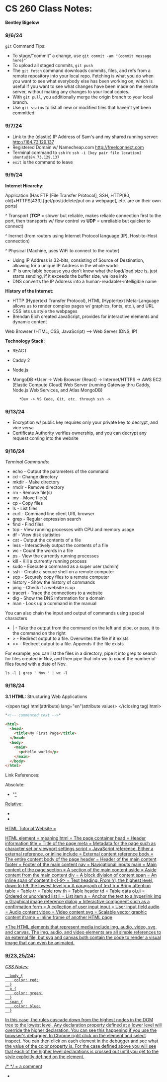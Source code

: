 # CS 260 Class Notes:
**Bentley Bigelow**

### 9/6/24
`git` Command Tips:
- To stage/"commit" a change, use `git commit -am "{commit message here}"`
- To upload all staged commits, `git push`
- The `git fetch` command downloads commits, files, and refs from a remote repository into your local repo. Fetching is what you do when you want to see what everybody else has been working on, which is useful if you want to see what changes have been made on the remote server, without making any changes to your local copies.
- With `git pull`, you additionally merge the origin branch to your local branch. 
- Use `git status` to list all new or modified files that haven't yet been committed.

### 9/7/24
- Link to the (elastic) IP Address of Sam's and my shared running server: http://184.73.129.137
- Registered Domain w/ Namecheap.com http://freelconnect.com
- Terminal command to `ssh` in: `ssh -i [key pair file location] ubuntu@184.73.129.137`
- `exit` is the command to leave

### 9/9/24
**Internet Hiearchy:**

Application (Has FTP [File Transfer Protocol], SSH, HTTP[80, old]+HTTPS[433] [get/post/delete/put on a webpage], etc. are on their own ports)

^ Transport (**TCP** = slower but reliable, makes reliable connection first to the port, then transports w/ flow control *vs* **UDP** = unreliable but quicker to connect)

 ^ Inernet (from routers using Internet Protocol language [IP], Host-to-Host connection)

  ^ Physical (Machine, uses WiFi to connect to the router)

- Using IP Address is 32-bits, consisting of Source of Destination, allowing for a unique IP Address in the whole world
- IP is unreliable because you don't know what the load/load size is, just starts sending, if it exceeds the buffer size, we lose info
- DNS converts the IP Address into a human-readable/-intelligible name

**History of the Internet:**
- HTTP (Hypertext Transfer Protocol), HTML (Hyptertext Meta-Language allows us to render complex pages w/ graphics, fonts, etc.), and URL
- CSS lets us style the webpages
- Brendan Eich created JavaScript, provides for interactive elements and dynamic content

Web Browser (HTML, CSS, JavaScript) --> Web Server (DNS, IP)

**Technology Stack:**
- REACT
- Caddy 2
- Node.js
- MongoDB
*User -> Web Browser (React) -> Internet/HTTPS -> AWS EC2 [Elastic Compute Cloud] Web Server (running Gateway thru Caddy, Node.js Web Services, and Atlas MongoDB) 
         
         *Dev -> VS Code, Git, etc. through ssh ->


### 9/13/24

- Encryption w/ public key requires only your private key to decrypt, and vice versa
- Certificate Authority verifies ownership, and you can decrypt any request coming into the website


### 9/16/24

*Terminal Commands:*
- echo - Output the parameters of the command
- cd - Change directory
- mkdir - Make directory
- rmdir - Remove directory
- rm - Remove file(s)
- mv - Move file(s)
- cp - Copy files
- ls - List files
- curl - Command line client URL browser
- grep - Regular expression search
- find - Find files
- top - View running processes with CPU and memory usage
- df - View disk statistics
- cat - Output the contents of a file
- less - Interactively output the contents of a file
- wc - Count the words in a file
- ps - View the currently running processes
- kill - Kill a currently running process
- sudo - Execute a command as a super user (admin)
- ssh - Create a secure shell on a remote computer
- scp - Securely copy files to a remote computer
- history - Show the history of commands
- ping - Check if a website is up
- tracert - Trace the connections to a website
- dig - Show the DNS information for a domain
- man - Look up a command in the manual

You can also chain the input and output of commands using special characters

- | - Take the output from the command on the left and pipe, or pass, it to the command on the right
- \> - Redirect output to a file. Overwrites the file if it exists
- \>\> - Redirect output to a file. Appends if the file exists

For example, you can list the files in a directory, pipe it into grep to search for files created in Nov, and then pipe that into wc to count the number of files found with a date of Nov.

`ls -l | grep ' Nov ' | wc -l`


### 9/18/24

**3.1 HTML:** Structuring Web Applications

<(open tag) html(attribute) lang="en"(attribute value)>
</(closing tag) html>

```html
"<!-- commented text -->"

<html>
  <head>
    <title>My First Page</title>
  </head>
  <body>
    <main>
      <p>Hello world</p>
    </main>
  </body>
</html>
```

Link References:

Absolute:

- "<a href="https://cs260.click/profile.png">"

Relative:

- <a href="profile.png" />
- <a href="../images/profile.png" />

HTML Tutorial Website = 

HTML element = meaning
html = The page container
head = Header information
title = Title of the page
meta = Metadata for the page such as character set or viewport settings
script = JavaScript reference. Either a external reference, or inline
include = External content reference
body = The entire content body of the page
header = Header of the main content
footer = Footer of the main content
nav = Navigational inputs
main = Main content of the page
section = A section of the main content
aside = Aside content from the main content
div = A block division of content
span = An inline span of content
h<1-9> = Text heading. From h1, the highest level, down to h9, the lowest level
p = A paragraph of text
b = Bring attention
table = Table
tr = Table row
th = Table header
td = Table data
ol,ul = Ordered or unordered list
li = List item
a = Anchor the text to a hyperlink
img = Graphical image reference
dialog = Interactive component such as a confirmation
form = A collection of user input
input = User input field
audio = Audio content
video = Video content
svg = Scalable vector graphic content
iframe = Inline frame of another HTML page

*The HTML elements that represent media include img, audio, video, svg, and canvas. The img, audio, and video elements are all simple references to an external file, but svg and canvas both contain the code to render a visual image that can even be animated.


### 9/23,25/24:

*CSS Notes:*

      body {
        color: red;
      }
      p {
        color: green;
      }
      span {
        color: blue;
      }


In this case, the rules cascade down from the highest nodes in the DOM tree to the lowest level. Any declaration property defined at a lower level will override the higher declaration. You can see this happening if you use the browser's debugger. In Chrome right click on the element and select inspect. You can then click on each element in the debugger and see what the value of the color property is. For the case defined above you will see that each of the higher level declarations is crossed out until you get to the style explicitly defined on the element.

/* */ = a comment

- <style> tags are used in HTML files
- to refer to a CSS external file, you need to use the <link rel="stylesheet" type="text/css" href="mystyle.css"> tag to the CSS style sheet in the <head></head> tags

*Different Fonts:*

```html
@font-face {
 font-family: 'Quicksand';
 src: url('https://cs260.click/fonts/quicksand.ttf');
}

p:nth-child(1) { /lets you pick which tag in order that they come/
 font-family: Quicksand;
}

OR

@import url("https://fonts.googleapis.com/css2?family=Rubik Microbe&display=swap");

p {
 font-family: "Rubik Microbe";
}
```

*Bold and Italic:*

- font-style: italic;
- font-weight: bold;


*Unicode and UTF-8:*

```html
<!DOCTYPE html>
<html lang="en">
 <head>
   <meta charset="UTF-8" />
 </head>
 <body>
   <p>하나님은 나의 빛이시다</p>
   <p>😃 &#128521;</p>
 </body>
</html>

*Animation:*

@keyframes demo {
 from {
   font-size: 0vh;
 }

 95% {
   font-size: 21vh;
 }

 to {
   font-size: 20vh;
 }
}


p {
 text-align: center;
 font-size: 20vh;

 animation-name: demo;
 animation-duration: 3s;
 OR
 animation: demo 1s infinite alternate;
}
```

The top border = 10 pixels
The bottom border = 5 pixels
The left border = 20 pixels
The right border = 1pixel

border-width:10px 1px 5px 20px;

- text-transform:capitalize  
- list-style-type: square;  
- To select element w/ ID "demo", do #demo
- To select all p elements inside a div element = div p
- group selectors = Separate each selector with a comma
- Def. position property = static

*Margin:*

- Margin is the space outside an element's border.
- It controls the spacing between different elements on the page.
- Margin pushes adjacent elements away to create a gap between them.
- The element's background color does not extend into the margin area.
- Margin can have negative values and the auto keyword.

*Padding:*

- Padding is the space between an element's content and its border.
- It controls the spacing inside an element, around its content.
- Padding increases the size of the element.
- The element's background color extends into the padding area.
- Padding cannot have negative values or use the auto keyword.

Some other key points for differences between *Margin* and *Padding*:
Adjacent vertical margins collapse, taking the largest margin value, while padding values stack.
Margin is for positioning an element in relation to others, while padding is for styling the look of an individual element.
Margins are transparent, while padding takes on the element's background color.


*Display:*

- The CSS display property allows you to change how an HTML element is displayed by the browser. The common options for the display property include the following.

Value	Meaning
none	= Don't display this element. The element still exists, but the browser will not render it.
block	= Display this element with a width that fills its parent element. A p or div element has block display by default.
inline	= Display this element with a width that is only as big as its content. A b or span element has inline display by default.
flex	= Display this element's children in a flexible orientation.
grid	= Display this element's children in a grid orientation.

- We can demonstrate the different CSS display property values with the following HTML that contains a bunch of div elements. By default div elements have a display property value of block.

```html
<div class="none">None</div>
<div class="block">Block</div>
<div class="inline">Inline1</div>
<div class="inline">Inline2</div>```
<div class="flex">
  <div>FlexA</div>
  <div>FlexB</div>
  <div>FlexC</div>
  <div>FlexD</div>
</div>
<div class="grid">
  <div>GridA</div>
  <div>GridB</div>
  <div>GridC</div>
  <div>GridD</div>
</div>

.none {
  display: none;
}

.block {
  display: block;
}

.inline {
  display: inline;
}

.flex {
  display: flex;
  flex-direction: row;
}

.grid {
  display: grid;
  grid-template-columns: 1fr 1fr;
}
```

Example:
<img width="491" alt="Screenshot 2024-09-27 at 11 22 48 AM" src="https://github.com/user-attachments/assets/c81de5a9-a072-4762-be55-2d2a8381107a">


*Float:*

The float css property moves an element to the left or right of its container element and allows inline elements to wrap around it. For example, if we had an aside element followed by a large paragraph of text, we could create the following CSS rule in order to cause the text to wrap around the aside.

aside {
  float: right;
  padding: 3em;
  margin: 0.5em;
  border: black solid thin;
}


*Grid:*

```html
<div class="container">
  <div class="card"></div>
  <div class="card"></div>
  <div class="card"></div>
  <div class="card"></div>
  <div class="card"></div>
  <div class="card"></div>
  <div class="card"></div>
  <div class="card"></div>
  <div class="card"></div>
</div>

.container {
  display: grid;
  grid-template-columns: repeat(auto-fill, minmax(300px, 1fr));
  grid-auto-rows: 300px;
  grid-gap: 1em;
}
```

*CSS Element References:*

```html
<a class="nav-link" href="#accordionExample">Accordion</a>
```
- Make sure the href=# is to an *ID*, not to a class

**JavaScript:**

```html
<!DOCTYPE html>
<html>
<body>

<h2>My First JavaScript</h2>

<button type="button"
onclick="document.getElementById('demo').innerHTML = Date()">
Click me to display Date and Time.</button>

<p id="demo">Will be replaced w/ date</p>

</body>
</html> 
```
*Change HTML Attribute Values:*
```html
<!DOCTYPE html>
<html>
<body>

<h2>What Can JavaScript Do?</h2>

<p>JavaScript can change HTML attribute values.</p>

<p>In this case JavaScript changes the value of the src (source) attribute of an image.</p>

<button onclick="document.getElementById('myImage').src='pic_bulbon.gif'">Turn on the light</button>

<img id="myImage" src="pic_bulboff.gif" style="width:100px">

<button onclick="document.getElementById('myImage').src='pic_bulboff.gif'">Turn off the light</button>

</body>
</html>
```

*Change CSS Style of Element:*
```html
<!DOCTYPE html>
<html>
<body>

<h2>What Can JavaScript Do?</h2>

<p id="demo">JavaScript can change the style of an HTML element.</p>

<button type="button" onclick="document.getElementById('demo').style.fontSize='35px'">Click Me!</button>

</body>
</html> 
```


*Hide HTML Elements:*
```html
<!DOCTYPE html>
<html>
<body>

<h2>What Can JavaScript Do?</h2>

<p id="demo">JavaScript can hide HTML elements.</p>

<button type="button" onclick="document.getElementById('demo').style.display='none'">Click Me!</button>

</body>
</html> 
```
- But you can still reactive the HTML element, it's still there!


*Create Window Alert:*
```html
<!DOCTYPE html>
<html>
<body>

<h2>My First Web Page</h2>
<p>My first paragraph.</p>

<script>
window.alert(5 + 6);
</script>

</body>
</html> 
```

*Linking to JS File:*
- In the body tags at the bottom
```html
<script src="myScript.js"></script>
```


**JavaScript Objects:**

```html
<!DOCTYPE html>
<html>
<body>
<h1>Creating JavaScript Objects</h1>
<h2>Using an Object Literal</h2>

<p id="demo"></p>

<script>
// Create an Object:
const person = {
  firstName: "John",
  lastName: "Doe",
  age: 50,
  eyeColor: "blue"
};

// Display Data from the Object:
document.getElementById("demo").innerHTML =
person.firstName + " is " + person.age + " years old.";
</script>

</body>
</html>
```


*JavaScript Functions:*

- Can be passed as parameters
- Anything nonzero is True, anything 0/empty is False
- having a function `start(fn)` with the param. `fn`, if we didn't give a param., then
- `fn = fn || variables` and if `fn` wasn't given/defined, it will default to the first 'true' value (could be ternary w/ just 2, or mult. with ||)
- Use `===` for true equality
- For anonymous functions i.e. lambdas, use the keyword `function` or `const arrowMethod = (param) => {return a+2;};` that can be void, return a value, and take any # of arguments
- To turn a variable into an active function, use the variable name + () w/ or w/o parameters
- If you return an arrow function w/ a function, you can string the parameters together

```java
dup(duplimit){
  return (t) => {
    ...
    //uses both duplimit and t
  }
}

dup(3)('again');
// 3 is passed in first for duplimit and then 'again' for 3
```

*JavaScript Arrays:*

The Array object has several interesting static functions associated with it. Here are some of the interesting ones.

Function	Meaning	Example
- push	Add an item to the end of the array	a.push(4)
- pop	Remove an item from the end of the array	x = a.pop()
- slice	Return a sub-array	a.slice(1,-1)
- sort	Run a function to sort an array in place	a.sort((a,b) => b-a)
- values	Creates an iterator for use with a for of loop	for (i of a.values()) {...}
- find	Find the first item satisfied by a test function	a.find(i => i < 2)
- forEach	Run a function on each array item	a.forEach(console.log)
- reduce	Run a function to reduce each array item to a single item	a.reduce((a, c) => a + c)
- map	Run a function to map an array to a new array	a.map(i => i+i)
- filter	Run a function to remove items	a.filter(i => i%2)
- every	Run a function to test if all items match	a.every(i => i < 3)
- some	Run a function to test if any items match	a.some(i => i < 1)

```java
const a = [1, 2, 3];

console.log(a.map((i) => i + i));
// OUTPUT: [2,4,6]
console.log(a.reduce((v1, v2) => v1 + v2));
// OUTPUT: 6
console.log(a.sort((v1, v2) => v2 - v1));
// OUTPUT: [3,2,1]

a.push(4);
console.log(a.length);
// OUTPUT: 4
```

*JavaScript Regular Expressions:*

`/pattern/modifiers;`
- ex) /w3schools/i;

Modifiers:

- i	Perform case-insensitive matching	
- g	Perform a global match (find all)	
- m	Perform multiline matching	
- d	Perform start and end matching (New in ES2022)

**Regular Expression Patterns:**

Brackets are used to find a range of characters:

- [abc]	Find any of the characters between the brackets	
- [0-9]	Find any of the digits between the brackets	
- (x|y)	Find any of the alternatives separated with |	
- Metacharacters are characters with a special meaning:

Metacharacters:

- \d	Find a digit	
- \s	Find a whitespace character	
- \b	Find a match at the beginning of a word like this: \bWORD, or at the end of a word like this: WORD\b	
- \uxxxx	Find the Unicode character specified by the hexadecimal number xxxx	

Quantifiers define quantities:

- n+	Matches any string that contains at least one n
- n*	Matches any string that contains zero or more occurrences of n
- n?	Matches any string that contains zero or one occurrences of n


*`.search()` and `.replace()`*

```java
let text = "Visit W3Schools!";
let n = text.search("W3Schools");
// OUTPUT for n = index pos. of pattern found start

let text = "Visit Microsoft!";
let result = text.replace("Microsoft", "W3Schools");
```

*Other JavaScript Built-In Syntax:*

**Rest**

- JavaScript provides the rest syntax to make this easier. Think of it as a parameter that contains the rest of the parameters. To turn the last parameter of any function into a rest parameter you prefix it with three periods. You can then call it with any number of parameters and they are all automatically combined into an array.

```java
function hasNumber(test, ...numbers) {
  return numbers.some((i) => i === test);
}

hasNumber(2, 1, 2, 3);
// RETURNS: true
```

**Spread**

- Spread does the opposite of rest. It take an object that is iterable (e.g. array or string) and expands it into a function's parameters. Consider the following.

```java
function person(firstName, lastName) {
  return { first: firstName, last: lastName };
}

const p = person(...['Ryan', 'Dahl']);
console.log(p);
// OUTPUT: {first: 'Ryan', last: 'Dahl'}
```

*JavaScript Try/Catch/Finally:*

```java
try {
  // normal execution code
} catch (err) {
  // exception handling code
} finally {
  // always called code
}
```

- The fallback pattern is commonly implemented using exception handling. To implement the fallback pattern you put the normal feature path in a try block and then provide a fallback implementation in the catch block. For example, normally you would get the high scores for a game by making a network request, but if the network is not available then a locally cached version of the last available scores is used. By providing a fallback, you can always return something, even if the desired feature is temporarily unavailable.

```java
function getScores() {
  try {
    const scores = scoringService.getScores();
    // store the scores so that we can use them later if the network is not available
    window.localStorage.setItem('scores', scores);
    return scores;
  } catch {
    return window.localStorage.getItem('scores');
  }
}
```

*JavaScript Destructuring:*

```java
const a = [1, 2, 4, 5];

// destructure the first two items from a, into the new variables b and c
const [b, c] = a;

console.log(b, c);
// OUTPUT: 1, 2
```

and

```java
const [b, c, ...others] = a;

console.log(b, c, others);
// OUTPUT: 1, 2, [4,5]
```


**Midterm Practice Question Notes:**

By default, the HTML span element has a default CSS display property value of:
- inline
- <span> elements are inline by default, meaning they flow with the surrounding text without forcing a new line, and their dimensions are set by their content rather than CSS width/height properties. This is in contrast to block-level elements like <div> that start on a new line and take up the full available width by default

How would you use CSS to change all the div elements to have a background color of red?
```css
div {
  background-color: red;
}
```

How would you display an image with a hyperlink in HTML?
```html
<a href="url">
  <img src="image.jpg" alt="description">
</a>
```

Given the following HTML, what CSS would you use to set the text "trouble" to green and leave the "double" text unaffected?
```html
<p>Here comes <span>double</span> <span>trouble</span>!</p>
```
```css
span:last-child {
  color: green;
}
```

What is the opening HTML tag for a paragraph, ordered list, unordered list, second level heading, first level heading, third level heading?
- Paragraph: <p>
- Ordered list: <ol>3
- Unordered list: <ul>3
- Second level heading: <h2>
- First level heading: <h1>
- Third level heading: <h3>


How do you declare the document type to be html?
- <!DOCTYPE html>



How would you use JavaScript to select an element with the id of "byu" and change the text color of that element to green?
```js
document.getElementById("byu").style.color = "green";
```

What is valid javascript syntax for if, else, for, while, switch statements?
```js
if (condition) {
  // code
} else if (condition) {
  // code  
} else {
  // code
}

for (initialization; condition; final-expression) {
  // code
}

while (condition) {
   // code
}

switch(expression) {
  case x:
    // code
    break;
  case y:
    // code
    break;
  default:
    // code
}
```

What is the correct syntax for creating a javascript object?
```js
const obj = {
  property1: value1,
  property2: value2
};
```


Is it possible to add new properties to javascript objects?
- Yes, you can add new properties to JavaScript objects after they are created using dot notation or bracket notation:

```js
obj.newProperty = "new value";
obj["another new property"] = 123;
```

If you want to include JavaScript on an HTML page, which tag do you use?
- <script>

Given the following HTML, what JavaScript could you use to set the text "animal" to "crow" and leave the "fish" text unaffected?
```xml
<p>My favorite <span id="animal">animal</span> is a <span id="fish">fish</span>.</p>
```
```js
document.getElementById("animal").textContent = "crow";
```

Which of the following correctly describes JSON?
- JSON (JavaScript Object Notation) is a lightweight data-interchange format. It is easy for humans to read and write and easy for machines to parse and generate.

Command Line
What does the console command chmod, pwd, cd, ls, vim, nano, mkdir, mv, rm, man, ssh, ps, wget, sudo do?
- chmod: change file modes or access control lists
- pwd: print name of current/working directory
- cd: change the working directory
- ls: list directory contents
- vim: text editor
- nano: text editor
- mkdir: make directories
- mv: move (rename) files
- rm: remove files or directories
- man: an interface to the system reference manuals
- ssh: remote login program
- ps: report a snapshot of the current processes
- wget: network downloader
- sudo: execute a command as another user (typically superuser)

Which of the following console command creates a remote shell session?
- ssh

Which of the following is true when the -la parameter is specified for the ls console command?
- The -la option combines -l (use a long listing format) and -a (do not ignore entries starting with .). So it shows all files, including hidden ones, in the long listing format.

Domains and Networking
Which of the following is true for the domain name banana.fruit.bozo.click:
- Top-level domain: .click
- Subdomain: banana
- Root domain: bozo.click

Is a web certificate necessary to use HTTPS?
- Yes, an SSL/TLS certificate is required to enable HTTPS on a website7. The certificate provides the encryption for the secure connection.

Can a DNS A record point to an IP address or another A record?
- A DNS A record points to an IP address. It cannot directly point to another A record.

Port 443, 80, 22 is reserved for which protocol?
- Port 443: HTTPS
- Port 80: HTTP
- Port 22: SSH





**Web Frameworks:**

- Every React function you create is a new tag

*React Component Function Creation:*
```js
const Hello = ({ phrase }) => {
  return (
    <div>
      <p>Hello {phrase}</p>
    </div>
  );
};

ReactDOM.render(<Hello phrase="cs260" />,document.querySelector("#root"));
```
- We pass the parameter in the tag declaration

```js
const Hello = () => {
  const [color, setColor] = React.useState("red");

  function changeColor() {
    setColor(color === "red" ? "green" : "red");
  }

  return (
    <div>
      <p style={{ color: color }}>Hello</p>
      <button onClick={changeColor}>change</button>
    </div>
  );
};

ReactDOM.render(<Hello phrase="function" />,document.querySelector("#root"));

```